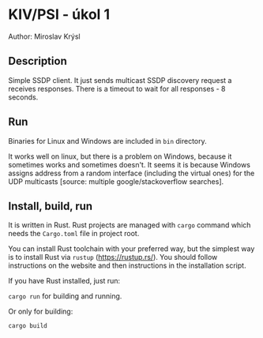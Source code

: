 # KIV/PSI - úkol 1 

Author: Miroslav Krýsl

## Description

Simple SSDP client. It just sends multicast SSDP discovery request a receives responses.
There is a timeout to wait for all responses - 8 seconds.

## Run

Binaries for Linux and Windows are included in `bin` directory.

It works well on linux, but there is a problem on Windows, because it sometimes works and sometimes doesn't.
It seems it is because Windows assigns address from a random interface (including the virtual ones) for the UDP multicasts
[source: multiple google/stackoverflow searches].

## Install, build, run

It is written in Rust. Rust projects are managed with `cargo` command which needs
the `Cargo.toml` file in project root.

You can install Rust toolchain with your preferred way, but the simplest way
is to install Rust via `rustup` (https://rustup.rs/). You should follow instructions
on the website and then instructions in the installation script.

If you have Rust installed, just run:

`cargo run` for building and running.


Or only for building:

`cargo build`

